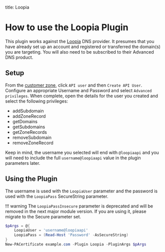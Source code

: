 title: Loopia

# How to use the Loopia Plugin

This plugin works against the [Loopia](https://www.loopia.com/loopiadns/) DNS provider. It presumes
that you have already set up an account and registered or transferred the domain(s) you are targeting. You will also need to be subscribed to their Advanced DNS product.

## Setup

From the [customer zone](https://customerzone.loopia.com), click `API user` and then `Create API User`. Configure an appropriate Username and Password and select `Advanced privileges`. When complete, open the details for the user you created and select the following privileges:

- addSubdomain
- addZoneRecord
- getDomains
- getSubdomains
- getZoneRecords
- removeSubdomain
- removeZoneRecord

Keep in mind, the username you selected will end with `@loopiaapi` and you will need to include the full `username@loopiaapi` value in the plugin parameters later.

## Using the Plugin

The username is used with the `LoopiaUser` parameter and the password is used with the `LoopiaPass` SecureString parameter.

!!! warning
    The `LoopiaPassInsecure` parameter is deprecated and will be removed in the next major module version. If you are using it, please migrate to the Secure parameter set.

```powershell
$pArgs = @{
    LoopiaUser = 'username@loopiaapi'
    LoopiaPass = (Read-Host 'Password' -AsSecureString)
}
New-PACertificate example.com -Plugin Loopia -PluginArgs $pArgs
```
